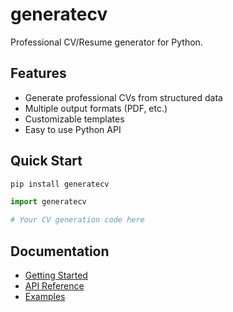# generatecv

Professional CV/Resume generator for Python.

## Features

- Generate professional CVs from structured data
- Multiple output formats (PDF, etc.)
- Customizable templates
- Easy to use Python API

## Quick Start

```bash
pip install generatecv
```

```python
import generatecv

# Your CV generation code here
```

## Documentation

- [Getting Started](getting-started.md)
- [API Reference](api/index.md)
- [Examples](examples.md)